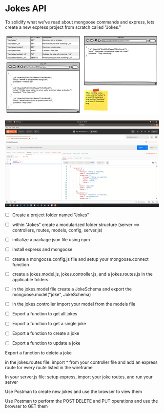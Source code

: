 # Jokes API
To solidify what we've read about mongoose commands and express, lets create a new express project from scratch called "Jokes."

![](JokeAPI_(2).png)

![](Screenshot_from_2020-01-09_13-19-59.png)

* [ ] Create a project folder named "Jokes"

* [ ] within "Jokes" create a modularized folder structure (server ==> controllers, routes, models, config, server.js)

* [ ] initialize a package json file using npm

* [ ] install express and mongoose

* [ ] create a mongoose.config.js file and setup your mongoose.connect function

* [ ] create a jokes.model.js, jokes.controller.js, and a jokes.routes.js in the applicable folders

* [ ] in the jokes.model file create a JokeSchema and export the mongoose.model("joke", JokeSchema)

* [ ] in the jokes.controller import your model from the models file

* [ ] Export a function to get all jokes

* [ ] Export a function to get a single joke

* [ ] Export a function to create a joke

* [ ] Export a function to update a joke

Export a function to delete a joke

in the jokes.routes file: import * from your controller file and add an express route for every route listed in the wireframe

In your server.js file: setup express, import your joke routes, and run your server

Use Postman to create new jokes and use the browser to view them

Use Postman to perform the POST DELETE and PUT operations and use the browser to GET them

